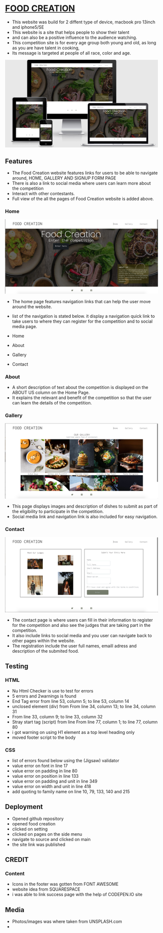 # [FOOD CREATION]( https://ejiro-design.github.io/food-creation/)
* This website was build for 2 diffent type of device, macbook pro 13inch and iphone5/SE 
* This website is a site that helps people to show their talent
* and can also be a positive influence to the audience watching.
* This competition site is for every age group both young and old, as long as you are have talent in cooking, 
* Its message is targeted at people of all race, color and age.

![media-view](assets/images/Screenshot.jpg)

## Features 
* The Food Creation website features links for users to be able to navigate around, HOME, GALLERY AND SIGNUP FORM PAGE
* There is also a link to social media where users can learn more about the competition
* Interact with other contestants.
* Full view of the all the pages of Food Creation website is added above.

### Home
![home](assets/images/Screenshot1.jpg)
* The home page features navigation links that can help the user move around the website.
* list of the navigation is stated below. it display a navigation quick link to take users to where they can register for the competition and to social media page.

* Home
* About
* Gallery
* Contact

### About
* A short description of text about the competition is displayed on the ABOUT US column on the Home Page.
* It explains the relevant and benefit of the competition so that the user can learn the details of the competition. 

### Gallery
![gallery](assets/images/Screenshot2.jpg)

* This page displays images and description of dishes to submit as part of the eligibility to participate in the competition. 
* Social media link and navigation link is also included for easy navigation.

### Contact
![contact](assets/images/Screenshot3.jpg)

* The contact page is where users can fill in their information to register for the competition and also see the judges that are taking part in the competition. 
* It also include links to social media and you user can navigate back to other pages within the website.
* The registration include the user full names, emaill adress and description of the submited food.

## Testing
### HTML
* Nu Html Checker is use to test for errors 
* 5 errors and 2warnings is found
* End Tag error from line 53, column 5; to line 53, column 14
* unclosed element (div) from From line 34, column 13; to line 34, column 31
* From line 33, column 9; to line 33, column 32
* Stray start tag (script) from line From line 77, column 1; to line 77, column 80
* i got warning on using H1 element as a top level heading only
* moved footer script to the body

### CSS
* list of errors found below using the (Jigsaw) validator
* value error on font in line 17
* value error on padding in line 80
* value error on position in line 133
* value error on padding and unit in line 349
* value error on width and unit in line 418
* add quoting to family name on line 10, 79, 133, 140 and 215

## Deployment
* Opened github repository
* opened food creation
* clicked on setting
* clicked on pages on the side menu
* navigate to source and clicked on main
* the site link was published

## CREDIT
### Content
* Icons in the footer was gotten from FONT AWESOME
* website idea from SQUARESPACE
* i was able to link success page with the help of CODEPEN.IO site

## Media
* Photos/images was where taken from UNSPLASH.com
*